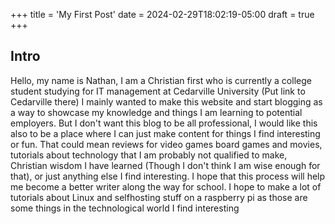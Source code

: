 +++
title = 'My First Post'
date = 2024-02-29T18:02:19-05:00
draft = true
+++


## Intro

Hello, my name is Nathan, I am a Christian first who is currently a college student studying for IT management at Cedarville University (Put link to Cedarville there) I mainly wanted to make this website and start blogging as a way to showcase my knowledge and things I am learning to potential employers. But I don't want this blog to be all professional, I would like this also to be a place where I can just make content for things I find interesting or fun. That could mean reviews for video games board games and movies, tutorials about technology that I am probably not qualified to make, Christian wisdom I have learned (Though I don't think I am wise enough for that), or just anything else I find interesting. I hope that this process will help me become a better writer along the way for school. I hope to make a lot of tutorials about Linux and selfhosting stuff on a raspberry pi as those are some things in the technological world I find interesting
